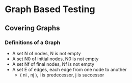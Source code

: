 # Graph Based Testing

## Covering Graphs

### Definitions of a Graph
- A set N of nodes, N is not empty
- A set N0 of initial nodes, N0 is not empty
- A set Nf of final nodes, Nf is not empty
- A set E of edges, each edge from one node to another
    - ( ni , nj ), i is predecessor, j is successor